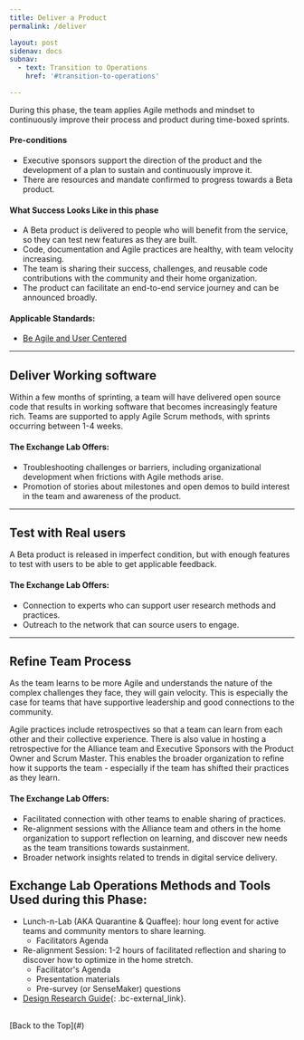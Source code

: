 ```yaml
---
title: Deliver a Product
permalink: /deliver

layout: post
sidenav: docs
subnav:
  - text: Transition to Operations
    href: '#transition-to-operations'

---
```

During this phase, the team applies Agile methods and mindset to continuously improve their process and product during time-boxed sprints.

#### Pre-conditions
- Executive sponsors support the direction of the product and the development of a plan to sustain and continuously improve it.
- There are resources and mandate confirmed to progress towards a Beta product.

#### What Success Looks Like in this phase
- A Beta product is delivered to people who will benefit from the service, so they can test new features as they are built.
- Code, documentation and Agile practices are healthy, with team velocity increasing.
- The team is sharing their success, challenges, and reusable code contributions with the community and their home organization.
- The product can facilitate an end-to-end service journey and can be announced broadly.

#### Applicable Standards:
- [Be Agile and User Centered](https://github.com/bcgov/exchangelabops/reference/standard.md#agile)

<hr>

## Deliver Working software
Within a few months of sprinting, a team will have delivered open source code that results in working software that becomes increasingly feature rich. Teams are supported to apply Agile Scrum methods, with sprints occurring between 1-4 weeks.

#### The Exchange Lab Offers:
- Troubleshooting challenges or barriers, including organizational development when frictions with Agile methods arise.
- Promotion of stories about milestones and open demos to build interest in the team and awareness of the product.

<hr>

## Test with Real users
A Beta product is released in imperfect condition, but with enough features to test with users to be able to get applicable feedback.

#### The Exchange Lab Offers:
- Connection to experts who can support user research methods and practices.
- Outreach to the network that can source users to engage.

<hr>

## Refine Team Process

As the team learns to be more Agile and understands the nature of the complex challenges they face, they will gain velocity. This is especially the case for teams that have supportive leadership and good connections to the community.

Agile practices include retrospectives so that a team can learn from each other and their collective experience. There is also value in hosting a retrospective for the Alliance team and Executive Sponsors with the Product Owner and Scrum Master. This enables the broader organization to refine how it supports the team - especially if the team has shifted their practices as they learn.

#### The Exchange Lab Offers:
- Facilitated connection with other teams to enable sharing of practices.
- Re-alignment sessions with the Alliance team and others in the home organization to support reflection on learning, and discover new needs as the team transitions towards sustainment.
- Broader network insights related to trends in digital service delivery.

## Exchange Lab Operations Methods and Tools Used during this Phase:
- Lunch-n-Lab (AKA Quarantine & Quaffee): hour long event for active teams and community mentors to share learning.
  - Facilitators Agenda
- Re-alignment Session: 1-2 hours of facilitated reflection and sharing to discover how to optimize in the home stretch.
  - Facilitator's Agenda
  - Presentation materials
  - Pre-survey (or SenseMaker) questions
- [Design Research Guide](https://www2.gov.bc.ca/gov/content/governments/services-for-government/service-experience-digital-delivery/service-design/methods-and-tools/user-research){: .bc-external_link}.


<br/>
[Back to the Top](#)
